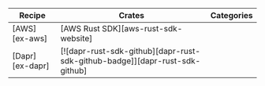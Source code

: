 | Recipe | Crates | Categories |
|--------|--------|------------|
| [AWS][ex-aws] | [AWS Rust SDK][aws-rust-sdk-website] | |
| [Dapr][ex-dapr] | [![dapr-rust-sdk-github][dapr-rust-sdk-github-badge]][dapr-rust-sdk-github] | |
